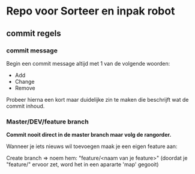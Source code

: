 # Repo voor Sorteer en inpak robot
## commit regels
### commit message
Begin een commit message altijd met 1 van de volgende woorden:
* Add
* Change
* Remove

Probeer hierna een kort maar duidelijke zin te maken die beschrijft wat de commit inhoud.

### Master/DEV/feature branch
<b> Commit nooit direct in de master branch maar volg de rangorder. </b>

Wanneer je iets nieuws wil toevoegen maak je een eigen feature aan:

Create branch => noem hem: "feature/\<naam van je feature>" (doordat je "feature/" ervoor zet, word het in een apararte 'map' gegooit)